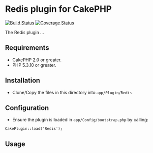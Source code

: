 # Redis plugin for CakePHP

[![Build Status](https://travis-ci.org/Oefenweb/cakephp-redis.png?branch=master)](https://travis-ci.org/Oefenweb/cakephp-redis) [![Coverage Status](https://coveralls.io/repos/Oefenweb/cakephp-redis/badge.png)](https://coveralls.io/r/Oefenweb/cakephp-redis)

The Redis plugin ...

## Requirements

* CakePHP 2.0 or greater.
* PHP 5.3.10 or greater.

## Installation

* Clone/Copy the files in this directory into `app/Plugin/Redis`

## Configuration

* Ensure the plugin is loaded in `app/Config/bootstrap.php` by calling:

```
CakePlugin::load('Redis');
```

## Usage
